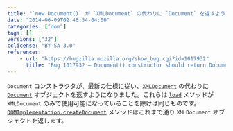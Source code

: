 ```yaml
---
title: "`new Document()` が `XMLDocument` の代わりに `Document` を返すようになりました"
date: "2014-06-09T02:46:54-04:00"
categories: ["dom"]
tags: []
versions: ["32"]
cclicense: "BY-SA 3.0"
references:
    - url: "https://bugzilla.mozilla.org/show_bug.cgi?id=1017932"
      title: "Bug 1017932 – Document() constructor should return Document object (not XMLDocument)"
---
```

`Document` コンストラクタが、最新の仕様に従い、[`XMLDocument`](https://developer.mozilla.org/ja/docs/Web/API/XMLDocument) の代わりに [`Document`](https://developer.mozilla.org/ja/docs/Web/API/Document) オブジェクトを返すようになりました。これらは [`load`](https://developer.mozilla.org/ja/docs/Web/API/XMLDocument.load) メソッドが `XMLDocument` のみで使用可能になっていることを除けば同じものです。[`DOMImplementation.createDocument`](https://developer.mozilla.org/ja/docs/Web/API/DOMImplementation.createDocument) メソッドはこれまで通り `XMLDocument` オブジェクトを返します。
